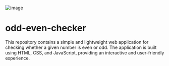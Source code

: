 ![image](https://github.com/Manishkumar-Saroj/odd-even-checker/assets/126165524/52af0e68-64c8-4c3d-b62b-30f67dce9215)

# odd-even-checker
This repository contains a simple and lightweight web application for checking whether a given number is even or odd. The application is built using HTML, CSS, and JavaScript, providing an interactive and user-friendly experience.
